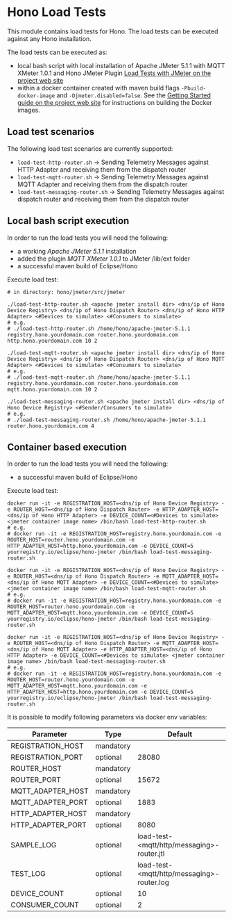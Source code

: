 # Hono Load Tests

This module contains load tests for Hono. The load tests can be executed against any Hono installation.

The load tests can be executed as:

* local bash script with local installation of Apache JMeter 5.1.1 with MQTT XMeter 1.0.1 and Hono JMeter Plugin [Load Tests with JMeter on the project web site](https://www.eclipse.org/hono/docs/user-guide/jmeter_load_tests/)
* within a docker container created with maven build flags `-Pbuild-docker-image` and `-Djmeter.disabled=false`. See the [Getting Started guide on the project web site](https://www.eclipse.org/hono/getting-started/) for instructions on building the Docker images.

## Load test scenarios

The following load test scenarios are currently supported:

* `load-test-http-router.sh` -> Sending Telemetry Messages against HTTP Adapter and receiving them from the dispatch router
* `load-test-mqtt-router.sh` -> Sending Telemetry Messages against MQTT Adapter and receiving them from the dispatch router
* `load-test-messaging-router.sh` -> Sending Telemetry Messages against dispatch router and receiving them from the dispatch router

## Local bash script execution

In order to run the load tests you will need the following:

* a working *Apache JMeter 5.1.1* installation
* added the plugin *MQTT XMeter 1.0.1* to JMeter /lib/ext folder
* a successful maven build of Eclipse/Hono

Execute load test:

    # in directory: hono/jmeter/src/jmeter

    ./load-test-http-router.sh <apache jmeter install dir> <dns/ip of Hono Device Registry> <dns/ip of Hono Dispatch Router> <dns/ip of Hono HTTP Adapter> <#Devices to simulate> <#Consumers to simulate>
    # e.g. 
    # ./load-test-http-router.sh /home/hono/apache-jmeter-5.1.1 registry.hono.yourdomain.com router.hono.yourdomain.com http.hono.yourdomain.com 10 2

    ./load-test-mqtt-router.sh <apache jmeter install dir> <dns/ip of Hono Device Registry> <dns/ip of Hono Dispatch Router> <dns/ip of Hono MQTT Adapter> <#Devices to simulate> <#Consumers to simulate>
    # e.g.
    # ./load-test-mqtt-router.sh /home/hono/apache-jmeter-5.1.1 registry.hono.yourdomain.com router.hono.yourdomain.com mqtt.hono.yourdomain.com 10 2

    ./load-test-messaging-router.sh <apache jmeter install dir> <dns/ip of Hono Device Registry> <#Sender/Consumers to simulate>
    # e.g.
    # ./load-test-messaging-router.sh /home/hono/apache-jmeter-5.1.1 router.hono.yourdomain.com 4

## Container based execution

In order to run the load tests you will need the following:

* a successful maven build of Eclipse/Hono

Execute load test:

    docker run -it -e REGISTRATION_HOST=<dns/ip of Hono Device Registry> -e ROUTER_HOST=<dns/ip of Hono Dispatch Router> -e HTTP_ADAPTER_HOST=<dns/ip of Hono HTTP Adapter> -e DEVICE_COUNT=<#Devices to simulate> <jmeter container image name> /bin/bash load-test-http-router.sh
    # e.g.
    # docker run -it -e REGISTRATION_HOST=registry.hono.yourdomain.com -e ROUTER_HOST=router.hono.yourdomain.com -e HTTP_ADAPTER_HOST=http.hono.yourdomain.com -e DEVICE_COUNT=5 yourregistry.io/eclipse/hono-jmeter /bin/bash load-test-messaging-router.sh

    docker run -it -e REGISTRATION_HOST=<dns/ip of Hono Device Registry> -e ROUTER_HOST=<dns/ip of Hono Dispatch Router> -e MQTT_ADAPTER_HOST=<dns/ip of Hono MQTT Adapter> -e DEVICE_COUNT=<#Devices to simulate> <jmeter container image name> /bin/bash load-test-mqtt-router.sh
    # e.g.
    # docker run -it -e REGISTRATION_HOST=registry.hono.yourdomain.com -e ROUTER_HOST=router.hono.yourdomain.com -e MQTT_ADAPTER_HOST=mqtt.hono.yourdomain.com -e DEVICE_COUNT=5 yourregistry.io/eclipse/hono-jmeter /bin/bash load-test-messaging-router.sh

    docker run -it -e REGISTRATION_HOST=<dns/ip of Hono Device Registry> -e ROUTER_HOST=<dns/ip of Hono Dispatch Router> -e MQTT_ADAPTER_HOST=<dns/ip of Hono MQTT Adapter> -e HTTP_ADAPTER_HOST=<dns/ip of Hono HTTP Adapter> -e DEVICE_COUNT=<#Devices to simulate> <jmeter container image name> /bin/bash load-test-messaging-router.sh
    # e.g.
    # docker run -it -e REGISTRATION_HOST=registry.hono.yourdomain.com -e ROUTER_HOST=router.hono.yourdomain.com -e MQTT_ADAPTER_HOST=mqtt.hono.yourdomain.com -e HTTP_ADAPTER_HOST=http.hono.yourdomain.com -e DEVICE_COUNT=5 yourregistry.io/eclipse/hono-jmeter /bin/bash load-test-messaging-router.sh

It is possible to modify following parameters via docker env variables:

| Parameter | Type | Default |
|-----------|------|---------|
|REGISTRATION_HOST|mandatory||
|REGISTRATION_PORT|optional|28080|
|ROUTER_HOST|mandatory||
|ROUTER_PORT|optional|15672|
|MQTT_ADAPTER_HOST|mandatory||
|MQTT_ADAPTER_PORT|optional|1883|
|HTTP_ADAPTER_HOST|mandatory||
|HTTP_ADAPTER_PORT|optional|8080|
|SAMPLE_LOG|optional|load-test-<mqtt/http/messaging>-router.jtl|
|TEST_LOG|optional|load-test-<mqtt/http/messaging>-router.log|
|DEVICE_COUNT|optional|10|
|CONSUMER_COUNT|optional|2|